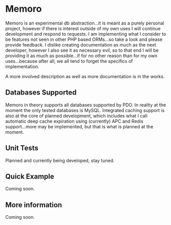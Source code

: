 Memoro
===========

Memoro is an experimental db abstraction...it is meant as a purely personal project, however if there is interest outside of my own uses I will continue development and respond to requests. I am implementing what I consider to be features not seen in other PHP based ORMs...so take a look and please provide feedback. I dislike creating documentation as much as the next developer, however I also see it as necessary evil, so to that end I will be providing it as much as possible...if for no other reason than for my own uses...because after all, we all tend to forget the specifics of implementation.

A more involved description as well as more documentation is in the works.

Databases Supported
-------------------

Memoro in theory supports all databases supported by PDO. In reality at the moment the only tested databases is MySQL. Integrated caching support is also at the core of planned development, which includes what I call automatic deep cache expiration using (currently) APC and Redis support...more may be implemented, but that is what is planned at the moment.

Unit Tests
----------

Planned and currently being developed, stay tuned.

Quick Example
-------------

Coming soon.

More information
----------------

Coming soon.